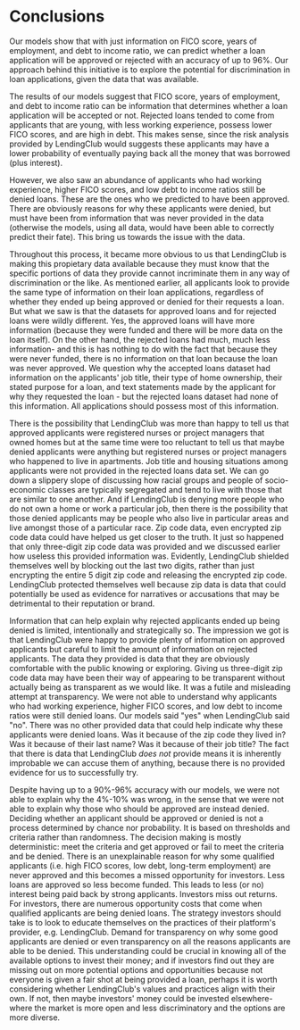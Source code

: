 
# Conclusions

Our models show that with just information on FICO score, years of employment, and debt to income ratio, we can predict whether a loan application will be approved or rejected with an accuracy of up to 96%. Our approach behind this initiative is to explore the potential for discrimination in loan applications, given the data that was available. 

The results of our models suggest that FICO score, years of employment, and debt to income ratio can be information that determines whether a loan application will be accepted or not. Rejected loans tended to come from applicants that are young, with less working experience, possess lower FICO scores, and are high in debt. This makes sense, since the risk analysis provided by LendingClub would suggests these applicants may have a lower probability of eventually paying back all the money that was borrowed (plus interest). 

However, we also saw an abundance of applicants who had working experience, higher FICO scores, and low debt to income ratios still be denied loans. These are the ones who we predicted to have been approved. There are obviously reasons for why these applicants were denied, but must have been from information that was never provided in the data (otherwise the models, using all data, would have been able to correctly predict their fate). This bring us towards the issue with the data. 

Throughout this process, it became more obvious to us that LendingClub is making this propietary data available because they must know that the specific portions of data they provide cannot incriminate them in any way of discrimination or the like. As mentioned earlier, all applicants look to provide the same type of information on their loan applications, regardless of whether they ended up being approved or denied for their requests a loan. But what we saw is that the datasets for approved loans and for rejected loans were wildly different. Yes, the approved loans will have more information (because they were funded and there will be more data on the loan itself). On the other hand, the rejected loans had much, much less information- and this is has nothing to do with the fact that because they were never funded, there is no information on that loan because the loan was never approved. We question why the accepted loans dataset had information on the applicants' job title, their type of home ownership, their stated purpose for a loan, and text statements made by the applicant for why they requested the loan - but the rejected loans dataset had none of this information. All applications should possess most of this information. 

There is the possibility that LendingClub was more than happy to tell us that approved applicants were registered nurses or project managers that owned homes but at the same time were too reluctant to tell us that maybe denied applicants were anything but registered nurses or project managers who happened to live in apartments. Job title and housing situations among applicants were not provided in the rejected loans data set. We can go down a slippery slope of discussing how racial groups and people of socio-economic classes are typically segregated and tend to live with those that are similar to one another. And if LendingClub is denying more people who do not own a home or work a particular job, then there is the possibility that those denied applicants may be people who also live in particular areas and live amongst those of a particular race. Zip code data, even encrypted zip code data could have helped us get closer to the truth. It just so happened that only three-digit zip code data was provided and we discussed earlier how useless this provided information was. Evidently, LendingClub shielded themselves well by blocking out the last two digits, rather than just encrypting the entire 5 digit zip code and releasing the encrypted zip code. LendingClub protected themselves well because zip data is data that could potentially be used as evidence for narratives or accusations that may be detrimental to their reputation or brand.

Information that can help explain why rejected applicants ended up being denied is limited, intentionally and strategically so. The impression we got is that LendingClub were happy to provide plenty of information on approved applicants but careful to limit the amount of information on rejected applicants. The data they provided is data that they are obviously comfortable with the public knowing or exploring. Giving us three-digit zip code data may have been their way of appearing to be transparent without actually being as transparent as we would like. It was a futile and misleading attempt at transparency. We were not able to understand why applicants who had working experience, higher FICO scores, and low debt to income ratios were still denied loans. Our models said "yes" when LendingClub said "no". There was no other provided data that could help indicate why these applicants were denied loans. Was it because of the zip code they lived in? Was it because of their last name? Was it because of their job title? The fact that there is data that LendingClub *does not* provide means it is inherently improbable we can accuse them of anything, because there is no provided evidence for us to successfully try.

Despite having up to a 90%-96% accuracy with our models, we were not able to explain why the 4%-10% was wrong, in the sense that we were not able to explain why those who should be approved are instead denied. Deciding whether an applicant should be approved or denied is not a process determined by chance nor probability. It is based on thresholds and criteria rather than randomness. The decision making is mostly deterministic: meet the criteria and get approved or fail to meet the criteria and be denied. There is an unexplainable reason for why some qualified applicants (i.e. high FICO scores, low debt, long-term employment) are never approved and this becomes a missed opportunity for investors. Less loans are approved so less become funded. This leads to less (or no) interest being paid back by strong applicants. Investors miss out returns. For investors, there are numerous opportunity costs that come when qualified applicants are being denied loans. The strategy investors should take is to look to educate themselves on the practices of their platform's provider, e.g. LendingClub. Demand for transparency on why some good applicants are denied or even transparency on all the reasons applicants are able to be denied. This understanding could be crucial in knowing all of the available options to invest their money; and if investors find out they are missing out on more potential options and opportunities because not everyone is given a fair shot at being provided a loan, perhaps it is worth considering whether LendingClub's values and practices align with their own. If not, then maybe investors' money could be invested elsewhere- where the market is more open and less discriminatory and the options are more diverse.



